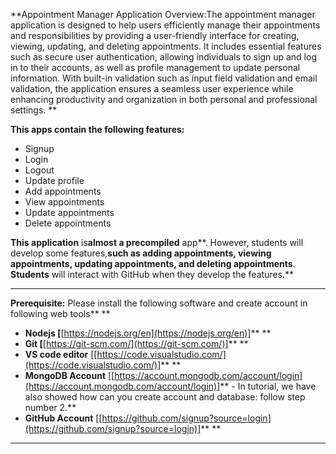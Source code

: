 **Appointment Manager Application Overview:The appointment manager application is designed to help users efficiently manage their appointments and responsibilities by providing a user-friendly interface for creating, viewing, updating, and deleting appointments. It includes essential features such as secure user authentication, allowing individuals to sign up and log in to their accounts, as well as profile management to update personal information. With built-in validation such as input field validation and email validation, the application ensures a seamless user experience while enhancing productivity and organization in both personal and professional settings. **

**This apps **contain** the following features:**

* Signup
* Login
* Logout
* Update profile
* Add appointments
* View appointments
* Update appointments
* Delete appointments

**This **app**lication** is**almost **a** precompiled** app**. However, students will develop some features,**such as adding appointments, viewing appointments, updating appointments, and **deleting** appointments**. **Students** will interact with GitHub when they develop the features.**

---

**Prerequisite:** Please install the following software and create account in following web tools** **

* **Nodejs [**[https://nodejs.org/en](https://nodejs.org/en)]** **
* **Git [**[https://git-scm.com/](https://git-scm.com/)]** **
* **VS code editor** [[https://code.visualstudio.com/](https://code.visualstudio.com/)]** **
* **MongoDB Account** [[https://account.mongodb.com/account/login](https://account.mongodb.com/account/login)]** - In tutorial, we have also showed how can you create account and database: follow step number 2.**
* **GitHub Account** [[https://github.com/signup?source=login](https://github.com/signup?source=login)]** **

---
